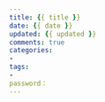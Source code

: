 ```yaml
---
title: {{ title }}
date: {{ date }}
updated: {{ updated }}
comments: true
categories: 
- 
tags:
- 
password：
---
```

